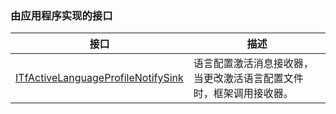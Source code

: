 ### 由应用程序实现的接口

接口																						|描述
-|-
[ITfActiveLanguageProfileNotifySink](Application/ITfActiveLanguageProfileNotifySink.md)	|语言配置激活消息接收器，当更改激活语言配置文件时，框架调用接收器。